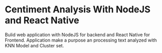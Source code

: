# Centiment Analysis With NodeJS and React Native
Bulid web application with NodeJS for backend and React Native for Frontend. Application make a purpose an processing text analyzed with KNN Model and Cluster set.
